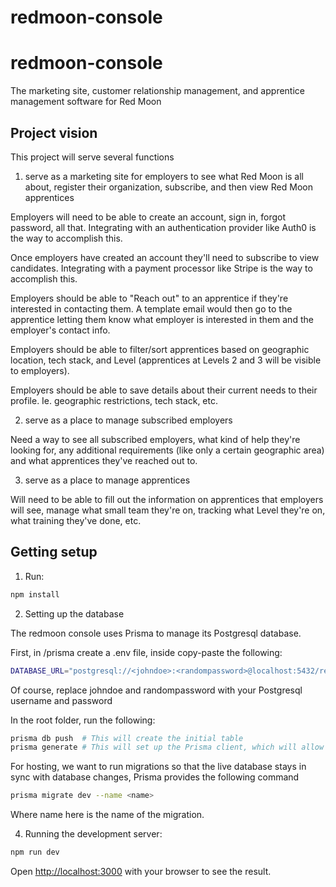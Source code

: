 # redmoon-console
# redmoon-console
The marketing site, customer relationship management, and apprentice management software for Red Moon

## Project vision

This project will serve several functions

1. serve as a marketing site for employers to see what Red Moon is all about, register their organization, subscribe, and then view Red Moon apprentices

Employers will need to be able to create an account, sign in, forgot password, all that. Integrating with an authentication provider like Auth0 is the way to accomplish this.

Once employers have created an account they'll need to subscribe to view candidates. Integrating with a payment processor like Stripe is the way to accomplish this.

Employers should be able to "Reach out" to an apprentice if they're interested in contacting them. A template email would then go to the apprentice letting them know what employer is interested in them and the employer's contact info.

Employers should be able to filter/sort apprentices based on geographic location, tech stack, and Level (apprentices at Levels 2 and 3 will be visible to employers).

Employers should be able to save details about their current needs to their profile. Ie. geographic restrictions, tech stack, etc.


2. serve as a place to manage subscribed employers

Need a way to see all subscribed employers, what kind of help they're looking for, any additional requirements (like only a certain geographic area) and what apprentices they've reached out to.


3. serve as a place to manage apprentices

Will need to be able to fill out the information on apprentices that employers will see, manage what small team they're on, tracking what Level they're on, what training they've done, etc.

## Getting setup

1. Run:

```bash
npm install
```

2. Setting up the database

The redmoon console uses Prisma to manage its Postgresql database. 

First, in /prisma create a .env file, inside copy-paste the following:

```bash
DATABASE_URL="postgresql://<johndoe>:<randompassword>@localhost:5432/redmoon?schema=public"
```
Of course, replace johndoe and randompassword with your Postgresql username and password

In the root folder, run the following:

```bash
prisma db push  # This will create the initial table
prisma generate # This will set up the Prisma client, which will allow us to do basic interactions with the database.
```

For hosting, we want to run migrations so that the live database stays in sync with database changes, Prisma provides the following command

```bash
prisma migrate dev --name <name>

```
Where name here is the name of the migration.

4. Running the development server:

```bash
npm run dev
```

Open [http://localhost:3000](http://localhost:3000) with your browser to see the result.
